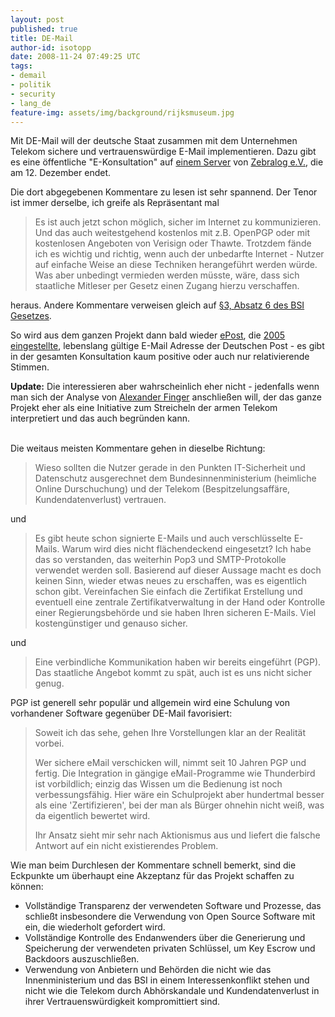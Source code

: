 ```yaml
---
layout: post
published: true
title: DE-Mail
author-id: isotopp
date: 2008-11-24 07:49:25 UTC
tags:
- demail
- politik
- security
- lang_de
feature-img: assets/img/background/rijksmuseum.jpg
---
```

Mit DE-Mail will der deutsche Staat zusammen mit dem Unternehmen Telekom sichere und vertrauenswürdige E-Mail implementieren. Dazu gibt es eine öffentliche "E-Konsultation" auf <a href="https://www.e-konsultation.de/buergerportalgesetz/">einem Server</a> von <a href="http://www.zebralog.de/">Zebralog e.V.</a>, die am 12. Dezember endet. 

Die dort abgegebenen Kommentare zu lesen ist sehr spannend. Der Tenor ist immer derselbe, ich greife als Repräsentant mal <blockquote>Es ist auch jetzt schon möglich, sicher im Internet zu kommunizieren. Und das auch weitestgehend kostenlos mit z.B. OpenPGP oder mit kostenlosen Angeboten von Verisign oder Thawte. Trotzdem fände ich es wichtig und richtig, wenn auch der unbedarfte Internet - Nutzer auf einfache Weise an diese Techniken herangeführt werden würde.
Was aber unbedingt vermieden werden müsste, wäre, dass sich staatliche Mitleser per Gesetz einen Zugang hierzu verschaffen.</blockquote> heraus. Andere Kommentare verweisen gleich auf <a href="http://www.gesetze-im-internet.de/bsig/__3.html">§3, Absatz 6 des BSI Gesetzes</a>.

So wird aus dem ganzen Projekt dann bald wieder <a href="http://de.wikipedia.org/wiki/EPost_(Markenname)">ePost</a>, die <a href="http://www.golem.de/0410/34215.html">2005 eingestellte</a>, lebenslang gültige E-Mail Adresse der Deutschen Post - es gibt in der gesamten Konsultation kaum positive oder auch nur relativierende Stimmen.

<b>Update:</b> Die interessieren aber wahrscheinlich eher nicht - jedenfalls wenn man sich der Analyse von <a href="http://www.genevainformation.ch/2008/11/24/burgerportalgesetz-regelungsbedarf-wird-noch-gepruft/">Alexander Finger</a> anschließen will, der das ganze Projekt eher als eine Initiative zum Streicheln der armen Telekom interpretiert und das auch begründen kann.<br /><br />

Die weitaus meisten Kommentare gehen in dieselbe Richtung: <blockquote> Wieso sollten die Nutzer gerade in den Punkten IT-Sicherheit und Datenschutz ausgerechnet dem Bundesinnenministerium (heimliche Online Durschuchung) und der Telekom (Bespitzelungsaffäre, Kundendatenverlust) vertrauen. </blockquote> und <blockquote> Es gibt heute schon signierte E-Mails und auch verschlüsselte E-Mails. Warum wird dies nicht flächendeckend eingesetzt? Ich habe das so verstanden, das weiterhin Pop3 und SMTP-Protokolle verwendet werden soll. Basierend auf dieser Aussage macht es doch keinen Sinn, wieder etwas neues zu erschaffen, was es eigentlich schon gibt. Vereinfachen Sie einfach die Zertifikat Erstellung und eventuell eine zentrale Zertifikatverwaltung in der Hand oder Kontrolle einer Regierungsbehörde und sie haben Ihren sicheren E-Mails.
Viel kostengünstiger und genauso sicher. </blockquote> und <blockquote> Eine verbindliche Kommunikation haben wir bereits eingeführt (PGP). Das staatliche Angebot kommt zu spät, auch ist es uns nicht sicher genug. </blockquote>PGP ist generell sehr populär und allgemein wird eine Schulung von vorhandener Software gegenüber DE-Mail favorisiert: <blockquote>Soweit ich das sehe, gehen Ihre Vorstellungen klar an der Realität vorbei.

Wer sichere eMail verschicken will, nimmt seit 10 Jahren PGP und fertig. Die Integration in gängige eMail-Programme wie Thunderbird ist vorbildlich; einzig das Wissen um die Bedienung ist noch verbessungsfähig. Hier wäre ein Schulprojekt aber hundertmal besser als eine 'Zertifizieren', bei der man als Bürger ohnehin nicht weiß, was da eigentlich bewertet wird.

Ihr Ansatz sieht mir sehr nach Aktionismus aus und liefert die falsche Antwort auf ein nicht existierendes Problem.</blockquote> Wie man beim Durchlesen der Kommentare schnell bemerkt, sind die Eckpunkte um überhaupt eine Akzeptanz für das Projekt schaffen zu können: <ul><li>Vollständige Transparenz der verwendeten Software und Prozesse, das schließt insbesondere die Verwendung von Open Source Software mit ein, die wiederholt gefordert wird.</li><li>Vollständige Kontrolle des Endanwenders über die Generierung und Speicherung der verwendeten privaten Schlüssel, um Key Escrow und Backdoors auszuschließen.</li><li>Verwendung von Anbietern und Behörden die nicht wie das Innenministerium und das BSI in einem Interessenkonflikt stehen und nicht wie die Telekom durch Abhörskandale und Kundendatenverlust in ihrer Vertrauenswürdigkeit kompromittiert sind.</li></ul>
